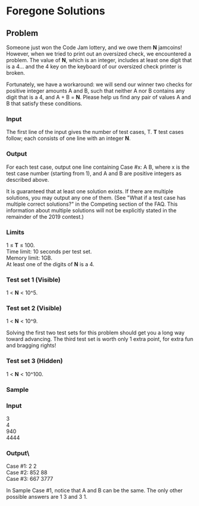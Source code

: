# Foregone Solutions
## Problem
Someone just won the Code Jam lottery, and we owe them **N** jamcoins! However, when we tried to print out an oversized check, we encountered a problem. The value of **N**, which is an integer, includes at least one digit that is a 4... and the 4 key on the keyboard of our oversized check printer is broken.

Fortunately, we have a workaround: we will send our winner two checks for positive integer amounts A and B, such that neither A nor B contains any digit that is a 4, and A + B = **N**. Please help us find any pair of values A and B that satisfy these conditions.

### Input
The first line of the input gives the number of test cases, T. **T** test cases follow; each consists of one line with an integer **N**.

### Output
For each test case, output one line containing Case #x: A B, where x is the test case number (starting from 1), and A and B are positive integers as described above.

It is guaranteed that at least one solution exists. If there are multiple solutions, you may output any one of them. (See "What if a test case has multiple correct solutions?" in the Competing section of the FAQ. This information about multiple solutions will not be explicitly stated in the remainder of the 2019 contest.)

### Limits
1 ≤ **T** ≤ 100.\
Time limit: 10 seconds per test set.\
Memory limit: 1GB.\
At least one of the digits of **N** is a 4.

### Test set 1 (Visible)
1 < **N** < 10^5.

### Test set 2 (Visible)
1 < **N** < 10^9.

Solving the first two test sets for this problem should get you a long way toward advancing. The third test set is worth only 1 extra point, for extra fun and bragging rights!

### Test set 3 (Hidden)
1 < **N** < 10^100.


### Sample
### Input
3\
4\
940\
4444
### Output\   
Case #1: 2 2\
Case #2: 852 88\
Case #3: 667 3777

  
In Sample Case #1, notice that A and B can be the same. The only other possible answers are 1 3 and 3 1.